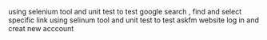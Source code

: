 using selenium tool and unit test to test google search , find and select specific link 
using selinum tool and unit test to test askfm website log in and creat new acccount
